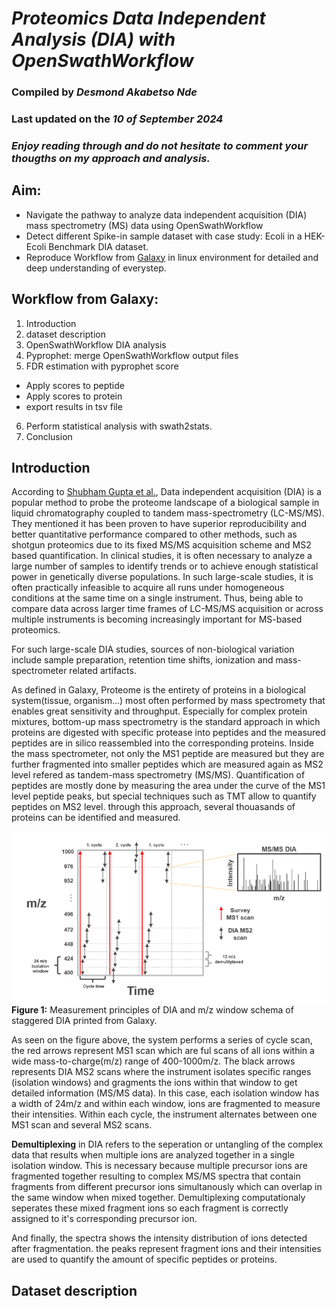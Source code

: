 # *Proteomics Data Independent Analysis (DIA) with OpenSwathWorkflow*

### Compiled by *Desmond Akabetso Nde* 
### Last updated on the *10 of September 2024* 
### *Enjoy reading through and do not hesitate to comment your thougths on my approach and analysis.*

## Aim: 
- Navigate the pathway to analyze data independent acquisition (DIA) mass spectrometry (MS) data using OpenSwathWorkflow
-  Detect different Spike-in sample dataset with case study: Ecoli in a HEK-Ecoli Benchmark DIA dataset.
- Reproduce Workflow from [Galaxy](https://usegalaxy.org/training-material/topics/proteomics/tutorials/DIA_Analysis_OSW/tutorial.html#hands-on-dia-analysis-using-openswathworkflow) in linux environment for detailed and deep understanding of everystep.
	
## Workflow from Galaxy:
1. Introduction
2. dataset description
3. OpenSwathWorkflow DIA analysis
4. Pyprophet: merge OpenSwathWorkflow output files
5. FDR estimation with pyprophet score
- Apply scores to peptide
- Apply scores to protein
- export results in tsv file
6. Perform statistical analysis with swath2stats.
7. Conclusion

## Introduction

According to [Shubham Gupta et al.](https://www.nature.com/articles/s42003-023-05437-2), Data independent acquisition (DIA) is a popular method to probe the proteome landscape of a biological sample in liquid chromatography coupled to tandem mass-spectrometry (LC-MS/MS). They mentioned it has been proven to have superior reproducibility and better quantitative performance compared to other methods, such as shotgun proteomics due to its fixed MS/MS acquisition scheme and MS2 based quantification. In clinical studies, it is often necessary to analyze a large number of samples to identify trends or to achieve enough statistical power in genetically diverse populations. In such large-scale studies, it is often practically infeasible to acquire all runs under homogeneous conditions at the same time on a single instrument. Thus, being able to compare data across larger time frames of LC-MS/MS acquisition or across multiple instruments is becoming increasingly important for MS-based proteomics.

For such large-scale DIA studies, sources of non-biological variation include sample preparation, retention time shifts, ionization and mass-spectrometer related artifacts.

As defined in Galaxy, Proteome is the entirety of proteins in a biological system(tissue, organism...) most often performed by mass spectromety that enables great sensitivity and throughput. Especially for complex protein mixtures, bottom-up mass spectrometry is the standard approach in which proteins are digested with specific protease into peptides and the measured peptides are in silico reassembled into the corresponding proteins. Inside the mass spectrometer, not only the MS1 peptide are measured but they are further fragmented into smaller peptides which are measured again as MS2 level refered as tandem-mass spectrometry (MS/MS). Quantification of peptides are mostly done by measuring the area under the curve of the MS1 level peptide peaks, but special techniques such as TMT allow to quantify peptides on MS2 level. through this approach, several thouasands of proteins can be identified and measured.

![tandem-mass_spectrometry](data/ms_ms_principle.png)
**Figure 1:** Measurement principles of DIA and m/z window schema of staggered DIA printed from Galaxy.

As seen on the figure above, the system performs a series of cycle scan, the red arrows represent MS1 scan which are ful scans of all ions within a wide mass-to-charge(m/z) range of 400-1000m/z. The black arrows represents DIA MS2 scans where the instrument isolates specific ranges (isolation windows) and gragments the ions within that window to get detailed information (MS/MS data). In this case, each isolation window has a width of 24m/z and within each window, ions are fragmented to measure their intensities. Within each cycle, the instrument alternates between one MS1 scan and several MS2 scans. 

**Demultiplexing** in DIA refers to the seperation or untangling of the complex data that results when multiple ions are analyzed together in a single isolation window. This is necessary because multiple precursor ions are fragmented together resulting to complex MS/MS spectra that contain fragments from different precursor ions simultanously which can overlap in the same window when mixed together. Demultiplexing computationaly seperates these mixed fragment ions so each fragment is correctly assigned to it's corresponding precursor ion.

And finally, the spectra shows the intensity distribution of ions detected after fragmentation. the peaks represent fragment ions and their intensities are used to quantify the amount of specific peptides or proteins.

## Dataset description